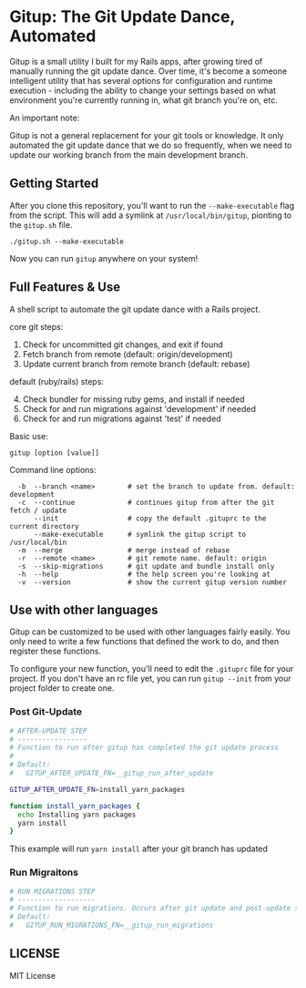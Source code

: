 # Gitup: The Git Update Dance, Automated

Gitup is a small utility I built for my Rails apps, after growing tired of manually running the git update dance. Over time,
it's become a someone intelligent utility that has several options for configuration and runtime execution - including the
ability to change your settings based on what environment you're currently running in, what git branch you're on, etc.

An important note:

Gitup is not a general replacement for your git tools or knowledge. It only automated the git update dance that we do so
frequently, when we need to update our working branch from the main development branch.

## Getting Started

After you clone this repository, you'll want to run the `--make-executable` flag from the script. This will add a symlink
at `/usr/local/bin/gitup`, pionting to the `gitup.sh` file.

`./gitup.sh --make-executable`

Now you can run `gitup` anywhere on your system!

## Full Features & Use

A shell script to automate the git update dance with a Rails project.
 
core git steps:

  1. Check for uncommitted git changes, and exit if found
  2. Fetch branch from remote (default: origin/development)
  3. Update current branch from remote branch (default: rebase)

default (ruby/rails) steps:

  4. Check bundler for missing ruby gems, and install if needed
  5. Check for and run migrations against 'development' if needed
  6. Check for and run migrations against 'test' if needed
 
Basic use:
 
```
gitup [option [value]]
```
 
Command line options:
 
```
  -b  --branch <name>        # set the branch to update from. default: development
  -c  --continue             # continues gitup from after the git fetch / update
      --init                 # copy the default .gituprc to the current directory
      --make-executable      # symlink the gitup script to /usr/local/bin
  -m  --merge                # merge instead of rebase
  -r  --remote <name>        # git remote name. default: origin
  -s  --skip-migrations      # git update and bundle install only
  -h  --help                 # the help screen you're looking at
  -v  --version              # show the current gitup version number
```

## Use with other languages

Gitup can be customized to be used with other languages fairly easily. You only need to write a few functions
that defined the work to do, and then register these functions.

To configure your new function, you'll need to edit the `.gituprc` file for your project. If you don't have
an rc file yet, you can run `gitup --init` from your project folder to create one.

### Post Git-Update

```bash
# AFTER-UPDATE STEP
# -----------------
# Function to run after gitup has completed the git update process
#
# Default:
#   GITUP_AFTER_UPDATE_FN=__gitup_run_after_update

GITUP_AFTER_UPDATE_FN=install_yarn_packages

function install_yarn_packages {
  echo Installing yarn packages
  yarn install
}
```

This example will run `yarn install` after your git branch has updated

### Run Migraitons

```bash
# RUN MIGRATIONS STEP
# -------------------
# Function to run migrations. Occurs after git update and post-update steps
# Default:
#   GITUP_RUN_MIGRATIONS_FN=__gitup_run_migrations

```

## LICENSE

MIT License
